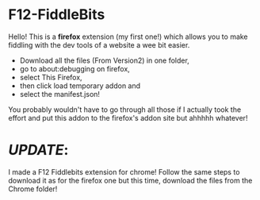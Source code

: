 # F12-FiddleBits

Hello! This is a **firefox** extension (my first one!) which allows you to make fiddling with the dev tools of a website a wee bit easier.

- Download all the files (From Version2) in one folder, 
- go to about:debugging on firefox,
- select This Firefox, 
- then click load temporary addon and 
- select the manifest.json!

You probably wouldn't have to go through all those if I actually took the effort and put this addon to the firefox's addon site but ahhhhh whatever!

# ***UPDATE***: 

I made a F12 Fiddlebits extension for chrome! Follow the same steps to download it as for the firefox one but this time, download the files from the
Chrome folder!
